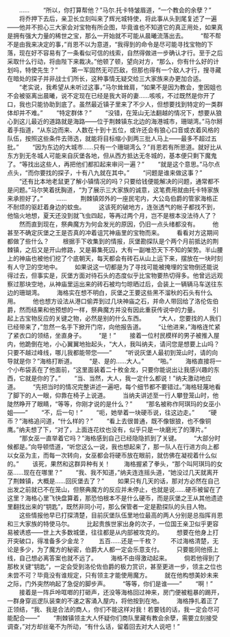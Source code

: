 　　……
　　“所以，你打算帮他？”马尔.托卡特皱眉道，“一个教会的余孽？”
　　将乔押下去后，亲卫长立刻叫来了辉光城特使，将此事从头到尾复述了一遍——他并不担心三大家会对宝物有所企图，毕竟谁也不知道它的真正用处，如果真是拥有强大力量的稀世之宝，那么一开始就不可能从晨曦流落出去。
　　“帮不帮不是由我来决定的事，”肖恩不以为意道，“我得到的命令是尽可能寻找宝物的下落，现在好不容易有了一条看似可信的线索，自然得做进一步确认才行。至于之后采取什么行动，将由陛下来裁决。”他顿了顿，望向对方，“那么，你有什么好的计划吗，特使先生？”
　　第一军固然无可匹敌，但那也得有一个敌人才行，搜寻藏在暗处的探子并非战士们所长，这种事情无疑交给三大家族来办更加合适。
　　“老实说，我希望从未听过这事，”马尔耸耸肩，“如果不是因为教会，奎因姐也不会被驱离出晨曦，说不定现在已经是我大哥的妻……咳咳，不过既然是你开了口，我也只能协助到底了。虽然最近镇子里来了不少人，但想要找到特定的一类群体却并不难。”
　　“特定群体？”
　　“没错，在笼山无法翻越的情况下，想要从狼心到这儿最近的道路就是海路——位于荆棘镇东北边的海港城市，珊瑚湾。”马尔掰着手指道，“从东边而来、人数在十到十五位，或许还会有狼心口音或衣着风格的队伍，按照这些条件去筛选，就能将目标缩小到两三批人马上——最多不超过五批。”
　　“因为东边的大城市……只有一个珊瑚湾么？”肖恩若有所思道。就好比从东方到无冬城人可能来自灰堡各地，但从西方抵达无冬城的，基本便只剩下魔鬼了。“等找出这些人，再把他们都扣起来审问一遍？”
　　“就是这个意思。”马尔点点头，“而你要找的探子，十有八九就在其中。”
　　“问题是谁来做这事？”
　　“还有比本地老鼠更了解小镇情况的吗？只要给钱便能解决的问题，通常都不是问题。”马尔笑着抚胸道，“为了展示三大家族的诚意，这笔费用就由托卡特家族来承担好了。”
　　……
　　荆棘镇郊外的一座民宅内，大公岛伯爵的管家海格正不耐烦的驱赶着身边的蚊虫。
　　这该死的破地方，连张透气的帐子都找不到，他恼火地想，夏天还没到就飞虫四起，等再过两个月，岂不是根本没法待人了？
　　然而直到现在，祭典魔方为何会发光的原因，仍旧一点头绪都没有。
　　他甚至不确定灰堡之王是否真的冲着诅咒神庙里的宝物而来。
　　看看对方这期间都做了些什么？
　　根据手下收集到的情报，灰堡勘探队是个两个月前抵达的荆棘镇，之后又是开山修路，又是募集死囚，大有一副唯恐天下不知的架势。半山腰上的神庙也被他们挖了个底朝天，每天都会有砖石从山上运下来，摆放在一块时刻有人守卫的空地中。
　　如果说这一切都是为了寻找可能被掩埋的宝物倒还能说得过去，但事实是，灰堡方面对待石头的态度似乎比宝物要热切得多。他曾远远观察过那块空地，从神庙里运出来的砖石被均匀晾晒过后，会装上一辆辆马车送往东边的珊瑚湾。
　　海格实在想不明白，灰堡之王要这些黑不溜秋的石头有什么用。
　　他也想方设法从港口偷弄到过几块神庙之石，并命人带回给了洛伦佐伯爵，然而结果和他预想的一样，祭典魔方并没有因此重获传说中的力量。
　　引起上古宝物反应的关键之物，必然是别的什么东西。
　　“大人，您要找的人我们已经带来了，”忽然一名手下掀开门帘，向他报告道。
　　“让他进来，”海格连忙紧了紧衣口的领结，坐直身子。
　　“是！”
　　接着一位村民模样的男子被推入屋内，他跪倒在地，小心翼翼地抬起头，“大人，我叫纳夫，请问您是想要上山吗？只要不越过峰线，哪儿我都能带您——”
　　“听说灰堡人最初到笼山时，请的向导就是你？”海格打断道。
　　“是、是的……大人。”
　　“啪。”
　　海格直接将一个小布袋丢在了他面前，“这里面装着二十枚金龙，只要你能说出让我感兴趣的东西，它就是你的了。”
　　“当、当然，大人，我一定什么都说！”纳夫激动地应道。
　　“先把当时的情况完整讲述一遍吧，每个细节都不要错过。”海格轻蔑地看了脚下的人一眼，仰靠在椅子上说道。
　　当纳夫讲述至一行人攀登笼山时，他陡然睁开了眼睛，“等等，你刚才说的是什么？”
　　“那名被称作阿琪玛的女巫小姐——”
　　“不，后一句！”
　　“呃，她举着一块硬币说，往这边走。”
　　“硬币？”海格追问道，“什么样的？”
　　“看上去很普通，既不像银狼，也不像铜鹰。”纳夫想了下，“对了，上面连花纹也没有，似乎只是一块磨光了的薄片。”
　　“那女巫一直举着它吗？”海格感到自己已经隐隐抓到了关键。
　　“大部分时候都是。”向导顿悟道，“听您这么一说，我也想起来了，那一队人在行进方向上都以女巫为主，而每一次转向，女巫都会将硬币放在眼前，就仿佛在凝视着什么似的。”
　　该死，果然和这群异种有关！
　　海格握紧了拳头，“那个叫阿琪玛的女巫……现在在哪里？”
　　“我、我不知道，”纳夫连连摇头道，“她没过几天就离开了荆棘镇，大概是……回灰堡去了？”
　　如果只有几天的话，那对方必然在自己出发之前就已不在笼山，但祭典魔方的反应并未停止，也就是说……硬币被留在了这里？海格心里飞快盘算着，那恐怕根本不是什么硬币，而是灰堡之王从其他遗迹里翻找出来的“钥匙”，既然非同小可，那么保管者一定是勘探队的头目人物。
　　这些情报他早已打探清楚，目前灰堡队伍里地位最高的两人分别是总指挥肖恩和三大家族的特使马尔。
　　比起贵族世家出身的次子，一位国王亲卫似乎更容易被诱惑——世上大多数城堡，往往都是从内部被攻克的。
　　想要在他身上打开突破口，得准备多少金龙？
　　五百……还是一千枚？
　　不过海格清楚，无论是多少，为了魔方的秘密，伯爵大人都一定会乐意支付。
　　只要能同他搭上线，自己想必离答案也就不远了。
　　海格不由得激动起来。
　　倘若他得到了那枚关键“钥匙”，一定会受到洛伦佐伯爵的极力赏识，甚至更进一步，领主之位也未尝不可？毕竟没有谁规定，只有领主才能使用魔方。
　　就在他构想美妙未来之际，门外突然响起了急促的脚步声。
　　“等等，你们是谁——”
　　“啊！”
　　接着是一阵乒呤哐啷的打砸声，还没等海格回过神来，房门便被粗暴的踢开，一群身穿巡逻队装束的不速之客涌入屋内，将他按到在地。
　　海格挣扎着正了正领结，“我、我是合法的商人，你们不能这样对我！若要钱的话，我一定会尽可能配合——”
　　“荆棘镇领主大人怀疑你们商队里藏有教会余孽，需要立刻接受调查，”对方却丝毫不为所动，“有什么话，留着回去对大人说吧！”